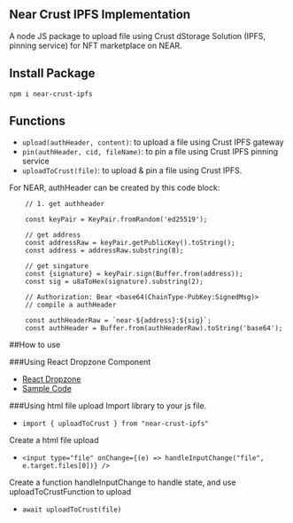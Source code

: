 ## Near Crust IPFS Implementation
A node JS package to upload file using Crust dStorage Solution (IPFS, pinning service) for NFT marketplace on NEAR.

## Install Package
`npm i near-crust-ipfs`

## Functions
- `upload(authHeader, content)`: to upload a file using Crust IPFS gateway
- `pin(authHeader, cid, fileName)`: to pin a file using Crust IPFS pinning service
- `uploadToCrust(file)`:  to upload & pin a file using Crust IPFS.

For NEAR, authHeader can be created by this code block:
```
    // 1. get authheader

    const keyPair = KeyPair.fromRandom('ed25519');

    // get address
    const addressRaw = keyPair.getPublicKey().toString();
    const address = addressRaw.substring(8);

    // get singature
    const {signature} = keyPair.sign(Buffer.from(address));
    const sig = u8aToHex(signature).substring(2);

    // Authorization: Bear <base64(ChainType-PubKey:SignedMsg)>
    // compile a authHeader

    const authHeaderRaw = `near-${address}:${sig}`;
    const authHeader = Buffer.from(authHeaderRaw).toString('base64');
```
##How to use

###Using React Dropzone Component
- [React Dropzone](https://react-dropzone.js.org/)
- [Sample Code](https://github.com/BSSCommerce/picasarts.io---Near/blob/master/src/components/common/ImageUpload.jsx)

###Using html file upload
Import library to your js file.
- `import { uploadToCrust } from "near-crust-ipfs"`

Create a html file upload

- `<input type="file" onChange={(e) => handleInputChange("file", e.target.files[0])} />`

Create a function handleInputChange to handle state, and use uploadToCrustFunction to upload
- `await uploadToCrust(file)`